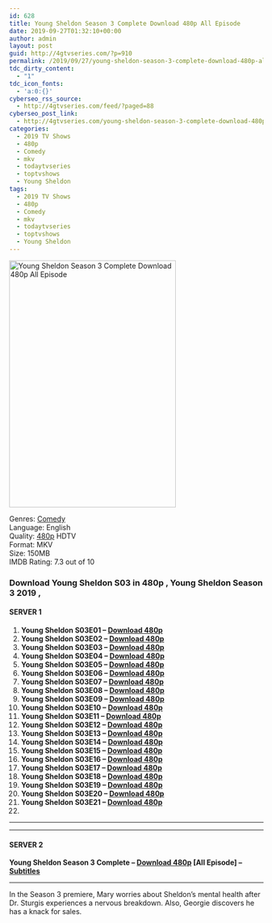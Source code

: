 ```yaml
---
id: 628
title: Young Sheldon Season 3 Complete Download 480p All Episode
date: 2019-09-27T01:32:10+00:00
author: admin
layout: post
guid: http://4gtvseries.com/?p=910
permalink: /2019/09/27/young-sheldon-season-3-complete-download-480p-all-episode-3/
tdc_dirty_content:
  - "1"
tdc_icon_fonts:
  - 'a:0:{}'
cyberseo_rss_source:
  - http://4gtvseries.com/feed/?paged=88
cyberseo_post_link:
  - http://4gtvseries.com/young-sheldon-season-3-complete-download-480p-all-episode/
categories:
  - 2019 TV Shows
  - 480p
  - Comedy
  - mkv
  - todaytvseries
  - toptvshows
  - Young Sheldon
tags:
  - 2019 TV Shows
  - 480p
  - Comedy
  - mkv
  - todaytvseries
  - toptvshows
  - Young Sheldon
---
```

<img loading="lazy" class="aligncenter" src="https://1.bp.blogspot.com/-R2iAalMn73g/XY1ZYS7YZqI/AAAAAAAAAQ8/YYJcS5fWPrQjgpX96eDRjcYSZ_kv-drcgCK4BGAYYCw/s1600/Young%2BSheldon%2BSeason%2B3.jpg" alt="Young Sheldon Season 3 Complete Download 480p All Episode" title="Young Sheldon Season 3 Complete Download 480p All Episode" width="330" height="488" />

Genres:&nbsp;<a href="http://4gtvseries.com/tag/comedy/" data-wpel-link="internal">Comedy</a>  
Language: English  
Quality:&nbsp;<a href="http://4gtvseries.com/tag/480p/" data-wpel-link="internal">480p</a> HDTV  
Format: MKV  
Size: 150MB  
IMDB Rating: 7.3 out of 10

### **Download Young Sheldon S03 in 480p , Young Sheldon Season 3 2019 ,&nbsp;**

#### <span><strong>SERVER 1</strong></span>

  1. **Young Sheldon S03E01 – <a href="http://slink.dl480p.xyz/yRkPWA" data-wpel-link="external" target="_blank" rel="nofollow external noopener noreferrer" class="wpel-icon-left"><i class="wpel-icon fa fa-download" aria-hidden="true"></i>Download 480p</a>**
  2. **Young Sheldon S03E02 – <a href="http://slink.dl480p.xyz/bD6WIt" data-wpel-link="external" target="_blank" rel="nofollow external noopener noreferrer" class="wpel-icon-left"><i class="wpel-icon fa fa-download" aria-hidden="true"></i>Download 480p</a>**
  3. **Young Sheldon S03E03 – <a href="http://slink.dl480p.xyz/ROV3IA" data-wpel-link="external" target="_blank" rel="nofollow external noopener noreferrer" class="wpel-icon-left"><i class="wpel-icon fa fa-download" aria-hidden="true"></i>Download 480p</a>**
  4. **Young Sheldon S03E04 – <a href="http://slink.dl480p.xyz/v8wAr7GS" data-wpel-link="external" target="_blank" rel="nofollow external noopener noreferrer" class="wpel-icon-left"><i class="wpel-icon fa fa-download" aria-hidden="true"></i>Download 480p</a>**
  5. **Young Sheldon S03E05 – <a href="http://slink.dl480p.xyz/AkvDjI" data-wpel-link="external" target="_blank" rel="nofollow external noopener noreferrer" class="wpel-icon-left"><i class="wpel-icon fa fa-download" aria-hidden="true"></i>Download 480p</a>**
  6. **Young Sheldon S03E06 – <a href="http://slink.dl480p.xyz/1FNlMcQy" data-wpel-link="external" target="_blank" rel="nofollow external noopener noreferrer" class="wpel-icon-left"><i class="wpel-icon fa fa-download" aria-hidden="true"></i>Download 480p</a>**
  7. **Young Sheldon S03E07 – <a href="http://slink.dl480p.xyz/wrAZV" data-wpel-link="external" target="_blank" rel="nofollow external noopener noreferrer" class="wpel-icon-left"><i class="wpel-icon fa fa-download" aria-hidden="true"></i>Download 480p</a>**
  8. **Young Sheldon S03E08 – <a href="http://slink.dl480p.xyz/ywK4Ncj" data-wpel-link="external" target="_blank" rel="nofollow external noopener noreferrer" class="wpel-icon-left"><i class="wpel-icon fa fa-download" aria-hidden="true"></i>Download 480p</a>**
  9. **Young Sheldon S03E09 – <a href="http://slink.dl480p.xyz/t9rbv" data-wpel-link="external" target="_blank" rel="nofollow external noopener noreferrer" class="wpel-icon-left"><i class="wpel-icon fa fa-download" aria-hidden="true"></i>Download 480p</a>**
 10. **Young Sheldon S03E10 – <a href="http://slink.dl480p.xyz/2UHaTQY" data-wpel-link="external" target="_blank" rel="nofollow external noopener noreferrer" class="wpel-icon-left"><i class="wpel-icon fa fa-download" aria-hidden="true"></i>Download 480p</a>**
 11. **Young Sheldon S03E11 – <a href="http://slink.dl480p.xyz/xxcI" data-wpel-link="external" target="_blank" rel="nofollow external noopener noreferrer" class="wpel-icon-left"><i class="wpel-icon fa fa-download" aria-hidden="true"></i>Download 480p</a>**
 12. **Young Sheldon S03E12 – <a href="http://slink.dl480p.xyz/byZCKLVd" data-wpel-link="external" target="_blank" rel="nofollow external noopener noreferrer" class="wpel-icon-left"><i class="wpel-icon fa fa-download" aria-hidden="true"></i>Download 480p</a>**
 13. **Young Sheldon S03E13 – <a href="http://slink.dl480p.xyz/2duPjQX" data-wpel-link="external" target="_blank" rel="nofollow external noopener noreferrer" class="wpel-icon-left"><i class="wpel-icon fa fa-download" aria-hidden="true"></i>Download 480p</a>**
 14. **Young Sheldon S03E14 – <a href="http://slink.dl480p.xyz/OLmftej" data-wpel-link="external" target="_blank" rel="nofollow external noopener noreferrer" class="wpel-icon-left"><i class="wpel-icon fa fa-download" aria-hidden="true"></i>Download 480p</a>**
 15. **Young Sheldon S03E15 – <a href="http://slink.dl480p.xyz/oaH4No" data-wpel-link="external" target="_blank" rel="nofollow external noopener noreferrer" class="wpel-icon-left"><i class="wpel-icon fa fa-download" aria-hidden="true"></i>Download 480p</a>**
 16. **Young Sheldon S03E16 – <a href="http://slink.dl480p.xyz/hH1Oie" data-wpel-link="external" target="_blank" rel="nofollow external noopener noreferrer" class="wpel-icon-left"><i class="wpel-icon fa fa-download" aria-hidden="true"></i>Download 480p</a>**
 17. **Young Sheldon S03E17 – <a href="http://slink.dl480p.xyz/lRKm" data-wpel-link="external" target="_blank" rel="nofollow external noopener noreferrer" class="wpel-icon-left"><i class="wpel-icon fa fa-download" aria-hidden="true"></i>Download 480p</a>**
 18. **Young Sheldon S03E18 – <a href="http://slink.dl480p.xyz/KOIu" data-wpel-link="external" target="_blank" rel="nofollow external noopener noreferrer" class="wpel-icon-left"><i class="wpel-icon fa fa-download" aria-hidden="true"></i>Download 480p</a>**
 19. **Young Sheldon S03E19 – <a href="http://slink.dl480p.xyz/0CtcDrI" data-wpel-link="external" target="_blank" rel="nofollow external noopener noreferrer" class="wpel-icon-left"><i class="wpel-icon fa fa-download" aria-hidden="true"></i>Download 480p</a>**
 20. **Young Sheldon S03E20 – <a href="http://slink.dl480p.xyz/0TQEZnun" data-wpel-link="external" target="_blank" rel="nofollow external noopener noreferrer" class="wpel-icon-left"><i class="wpel-icon fa fa-download" aria-hidden="true"></i>Download 480p</a>**
 21. **Young Sheldon S03E21 – <a href="http://slink.dl480p.xyz/VYSF8CX" data-wpel-link="external" target="_blank" rel="nofollow external noopener noreferrer" class="wpel-icon-left"><i class="wpel-icon fa fa-download" aria-hidden="true"></i>Download 480p</a>**
 22. 

* * *

* * *

#### <span><strong>SERVER 2</strong></span>

**Young Sheldon Season 3 Complete – <a href="http://dl480p.xyz/679/" data-wpel-link="external" target="_blank" rel="nofollow external noopener noreferrer" class="wpel-icon-left"><i class="wpel-icon fa fa-download" aria-hidden="true"></i>Download 480p</a> [All Episode] – <a href="https://subscene.com/subtitles/young-sheldon-third-season" data-wpel-link="external" target="_blank" rel="nofollow external noopener noreferrer" class="wpel-icon-left"><i class="wpel-icon fa fa-download" aria-hidden="true"></i>Subtitles</a>**

* * *

In the Season 3 premiere, Mary worries about Sheldon’s mental health after Dr. Sturgis experiences a nervous breakdown. Also, Georgie discovers he has a knack for sales.

<div align="center">
</div>